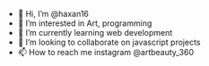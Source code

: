 - 👋 Hi, I’m @haxan16
- 👀 I’m interested in Art, programming
- 🌱 I’m currently learning web development
- 💞️ I’m looking to collaborate on javascript projects
- 📫 How to reach me instagram @artbeauty_360

<!---
haxan16/haxan16 is a ✨ special ✨ repository because its `README.md` (this file) appears on your GitHub profile.
You can click the Preview link to take a look at your changes.
--->
